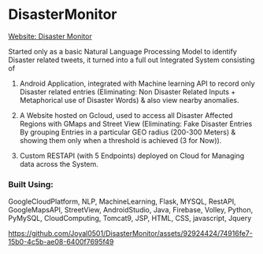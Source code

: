# DisasterMonitor

[Website: Disaster Monitor](http://www.disastermonitor.live/)

Started only as a basic Natural Language Processing Model to identify Disaster related tweets,  it turned into a full out Integrated System consisting of

1. Android Application,  integrated with Machine learning API to record only Disaster related entries (Eliminating: Non Disaster Related Inputs + Metaphorical use of Disaster Words) & also view nearby anomalies.

2. A Website hosted on Gcloud,  used to access all Disaster Affected Regions with GMaps and Street View (Eliminating: Fake Disaster Entries By grouping Entries in a particular GEO radius (200-300 Meters) & showing them only when a threshold is achieved (3 for Now)).

3. Custom RESTAPI (with 5 Endpoints) deployed on Cloud for Managing data across the System.

### Built Using:
GoogleCloudPlatform, NLP, MachineLearning, Flask, MYSQL, RestAPI, GoogleMapsAPI, StreetView, AndroidStudio, Java, Firebase, Volley, Python, PyMySQL, CloudComputing, Tomcat9, JSP, HTML, CSS, javascript, Jquery

https://github.com/Joyal0501/DisasterMonitor/assets/92924424/74916fe7-15b0-4c5b-ae08-6400f7695f49

